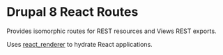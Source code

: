 # Drupal 8 React Routes

Provides isomorphic routes for REST resources and Views REST exports.

Uses [react_renderer](https://github.com/novaFTL/react_renderer) to hydrate
React applications.
